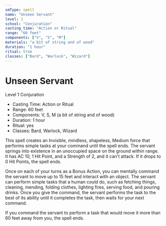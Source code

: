 ```yaml
---
smType: spell
name: "Unseen Servant"
level: 1
school: "Conjuration"
casting_time: "Action or Ritual"
range: "60 feet"
components: ["V", "S", "M"]
materials: "a bit of string and of wood"
duration: "1 hour"
ritual: true
classes: ["Bard", "Warlock", "Wizard"]
---
```


# Unseen Servant
Level 1 Conjuration

- Casting Time: Action or Ritual
- Range: 60 feet
- Components: V, S, M (a bit of string and of wood)
- Duration: 1 hour
- Ritual: yes
- Classes: Bard, Warlock, Wizard

This spell creates an Invisible, mindless, shapeless, Medium force that performs simple tasks at your command until the spell ends. The servant springs into existence in an unoccupied space on the ground within range. It has AC 10, 1 Hit Point, and a Strength of 2, and it can't attack. If it drops to 0 Hit Points, the spell ends.

Once on each of your turns as a Bonus Action, you can mentally command the servant to move up to 15 feet and interact with an object. The servant can perform simple tasks that a human could do, such as fetching things, cleaning, mending, folding clothes, lighting fires, serving food, and pouring drinks. Once you give the command, the servant performs the task to the best of its ability until it completes the task, then waits for your next command.

If you command the servant to perform a task that would move it more than 60 feet away from you, the spell ends.
